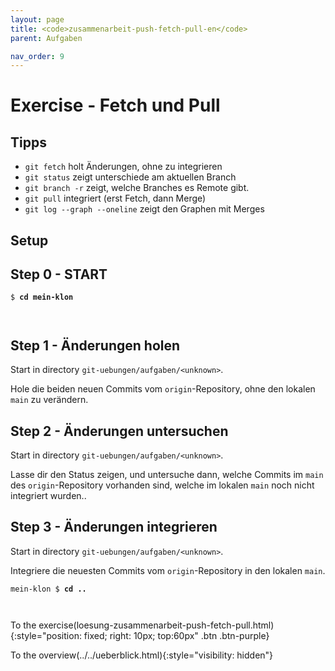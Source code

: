 ```yaml
---
layout: page
title: <code>zusammenarbeit-push-fetch-pull-en</code>
parent: Aufgaben

nav_order: 9
---
```

# Exercise - Fetch und Pull


## Tipps

* `git fetch` holt Änderungen, ohne zu integrieren
* `git status` zeigt unterschiede am aktuellen Branch
* `git branch -r` zeigt, welche Branches es Remote gibt.
* `git pull` integriert (erst Fetch, dann Merge)
* `git log --graph --oneline` zeigt den Graphen mit Merges

## Setup
                  

<h2>Step 0 - START <!-- UEB/Fetch und Pull/0 --></h2>


<pre><code>$ <b>cd mein-klon</b><br><br><br></code></pre>


<h2>Step 1 - Änderungen holen <!-- UEB/Fetch und Pull/1 --></h2>

Start in directory `git-uebungen/aufgaben/<unknown>`.

Hole die beiden neuen Commits vom `origin`-Repository,
ohne den lokalen `main` zu verändern.

<h2>Step 2 - Änderungen untersuchen <!-- UEB/Fetch und Pull/2 --></h2>

Start in directory `git-uebungen/aufgaben/<unknown>`.

Lasse dir den Status zeigen,
und untersuche dann,
welche Commits im `main` des `origin`-Repository vorhanden sind,
welche im lokalen `main` noch nicht integriert wurden..

<h2>Step 3 - Änderungen integrieren <!-- UEB/Fetch und Pull/3 --></h2>

Start in directory `git-uebungen/aufgaben/<unknown>`.

Integriere die neuesten Commits vom `origin`-Repository
in den lokalen `main`.


<pre><code>mein-klon $ <b>cd ..</b><br><br><br></code></pre>


To the exercise(loesung-zusammenarbeit-push-fetch-pull.html){:style="position: fixed; right: 10px; top:60px" .btn .btn-purple}

To the overview(../../ueberblick.html){:style="visibility: hidden"}


